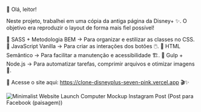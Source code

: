 👋 Olá, leitor!

Neste projeto, trabalhei em uma cópia da antiga página da Disney+ ✨. O objetivo era reproduzir o layout de forma mais fiel possível!

🔹 SASS + Metodologia BEM → Para organizar e estilizar as classes no CSS.
🔹 JavaScript Vanilla → Para criar as interações dos botões 🖱️.
🔹 HTML Semântico → Para facilitar a manutenção e acessibilidade 🏗️.
🔹 Gulp + Node.js → Para automatizar tarefas, comprimir arquivos e otimizar imagens 🚀.



🔗 Acesse o site aqui: https://clone-disneyplus-seven-pink.vercel.app 🎬✨

![Minimalist Website Launch Computer Mockup Instagram Post (Post para Facebook (paisagem))](https://github.com/user-attachments/assets/b185b2c7-383a-42fa-9816-b97315370cd7)
